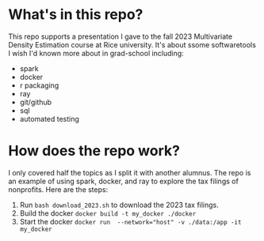 # What's in this repo?
This repo supports a presentation I gave to the fall 2023 Multivariate Density Estimation course at Rice university. It's about ssome softwaretools I wish I'd known more about in grad-school including:

* spark
* docker
* r packaging
* ray
* git/github
* sql
* automated testing

# How does the repo work?
I only covered half the topics as I split it with another alumnus. The repo is an example of using spark, docker, and ray to explore the tax filings of nonprofits.  Here are the steps:
1. Run `bash download_2023.sh` to download the 2023 tax filings.
2. Build the docker `docker build -t my_docker ./docker`
3. Start the docker `docker run  --network="host" -v ./data:/app -it my_docker` 